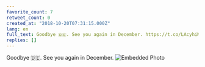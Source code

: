 ```yaml
---
favorite_count: 7
retweet_count: 0
created_at: "2018-10-20T07:31:15.000Z"
lang: en
full_text: Goodbye 🇩🇪. See you again in December. https://t.co/LAcyhiM5vo
replies: []
---
```


Goodbye 🇩🇪. See you again in December.
![Embedded Photo](https://twitter-media-coderbyheart.s3.eu-north-1.amazonaws.com/1053549191786627072-Dp71ZZVWoAAnoYl.jpg)
